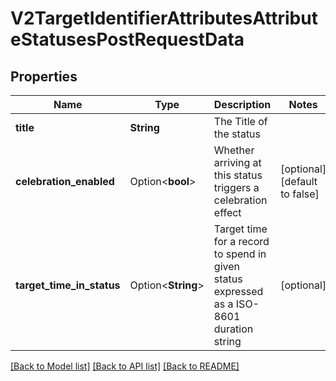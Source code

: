# V2TargetIdentifierAttributesAttributeStatusesPostRequestData

## Properties

Name | Type | Description | Notes
------------ | ------------- | ------------- | -------------
**title** | **String** | The Title of the status | 
**celebration_enabled** | Option<**bool**> | Whether arriving at this status triggers a celebration effect | [optional][default to false]
**target_time_in_status** | Option<**String**> | Target time for a record to spend in given status expressed as a ISO-8601 duration string | [optional]

[[Back to Model list]](../README.md#documentation-for-models) [[Back to API list]](../README.md#documentation-for-api-endpoints) [[Back to README]](../README.md)


